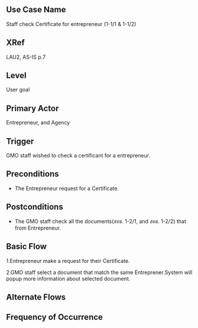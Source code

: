 Use Case Name
-------------
Staff check Certificate for entrepreneur (1-1/1 & 1-1/2)

XRef
----
LAU2, AS-IS p.7

Level
-----
User goal

Primary Actor
-------------
Entrepreneur, and Agency

Trigger
-------
GMO staff wished to check a certificant for a entrepreneur.

Preconditions
-------------
* The Entrepreneur request for a Certificate.

Postconditions
--------------
* The GMO staff check all the documents(สทช. 1-2/1, and สทช. 1-2/2) that from Entrepreneur.

Basic Flow
----------

1.Entrepreneur make a request for their Certificate.

2.GMO staff select a document that match the same Entreprener.System will popup more information about selected document.

Alternate Flows
---------------


Frequency of Occurrence
-----------------------

